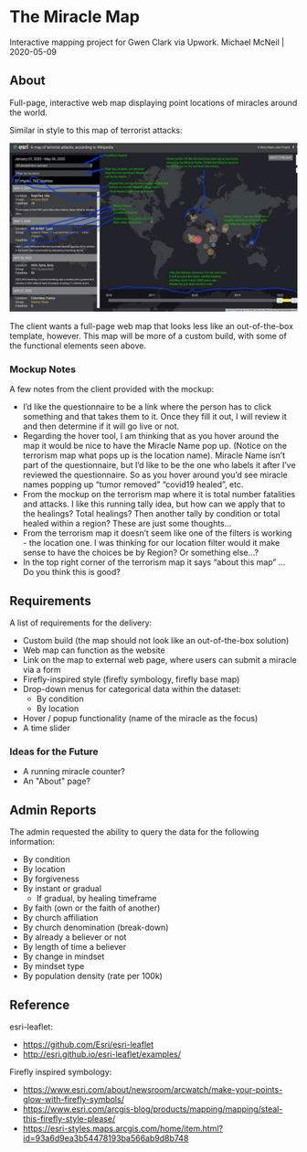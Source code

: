 # The Miracle Map
Interactive mapping project for Gwen Clark via Upwork.
Michael McNeil | 2020-05-09
 
## About

Full-page, interactive web map displaying point locations of miracles around the world.

Similar in style to this map of terrorist attacks:

![miracle-map-mockup](https://github.com/mikus31/miracle-map/blob/master/images/mockup.jpeg "Miracle Map Mockup")

The client wants a full-page web map that looks less like an out-of-the-box template, however. This map will be more of a custom build, with some of the functional elements seen above.

### Mockup Notes

A few notes from the client provided with the mockup:

* I’d like the questionnaire to be a link where the person has to click something and that takes them to it. Once they fill it out, I will review it and then determine if it will go live or not.   
* Regarding the hover tool, I am thinking that as you hover around the map it would be nice to have the Miracle Name pop up. (Notice on the terrorism map what pops up is the location name). Miracle Name isn’t part of the questionnaire, but I’d like to be the one who labels it after I’ve reviewed the questionnaire. So as you hover around you’d see miracle names popping up “tumor removed”  “covid19 healed”, etc.
* From the mockup on the terrorism map where it is total number fatalities and attacks. I like this running tally idea, but how can we apply that to the healings? Total healings? Then another tally by condition or total healed within a region? These are just some thoughts…
* From the terrorism map it doesn’t seem like one of the filters is working - the location one. I was thinking for our location filter would it make sense to have the choices be by Region? Or something else…?
* In the top right corner of the terrorism map it says “about this map” … Do you think this is good?

## Requirements

A list of requirements for the delivery:

* Custom build (the map should not look like an out-of-the-box solution)
* Web map can function as the website
* Link on the map to external web page, where users can submit a miracle via a form
* Firefly-inspired style (firefly symbology, firefly base map)
* Drop-down menus for categorical data within the dataset:
  * By condition
  * By location
* Hover / popup functionality (name of the miracle as the focus)
* A time slider

### Ideas for the Future

* A running miracle counter?
* An "About" page?

## Admin Reports

The admin requested the ability to query the data for the following information:

* By condition
* By location
* By forgiveness
* By instant or gradual
  * If gradual, by healing timeframe
* By faith (own or the faith of another)
* By church affiliation
* By church denomination (break-down)
* By already a believer or not
* By length of time a believer
* By change in mindset
* By mindset type
* By population density (rate per 100k)

## Reference

esri-leaflet:

* https://github.com/Esri/esri-leaflet
* http://esri.github.io/esri-leaflet/examples/

Firefly inspired symbology:

* https://www.esri.com/about/newsroom/arcwatch/make-your-points-glow-with-firefly-symbols/
* https://www.esri.com/arcgis-blog/products/mapping/mapping/steal-this-firefly-style-please/
* https://esri-styles.maps.arcgis.com/home/item.html?id=93a6d9ea3b54478193ba566ab9d8b748